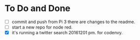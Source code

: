 # To Do and Done

 - [ ] commit and push from Pi 3  there are changes to the readme.
 - [ ] start a new repo for node red.
 - [x] it's running a twitter search 20161201 pm. for codenvy.
